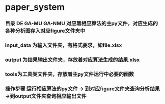 # paper_system
### 目录 DE GA-MU GA-NMU 对应着相应算法的主py文件，对应生成的各种分析图存入对应figure文件夹中
### input_data 为输入文件夹，有格式要求，如file.xlsx
### output 为结果输出文件夹，存放着对应算法生成的结果.xlsx
### tools为工具类文件夹，存放着主py文件运行中必要的函数

### 操作步骤 运行相应算法的py文件 -> 到对应figure文件夹查询分析结果 ->到output文件夹查询相应输出文件
